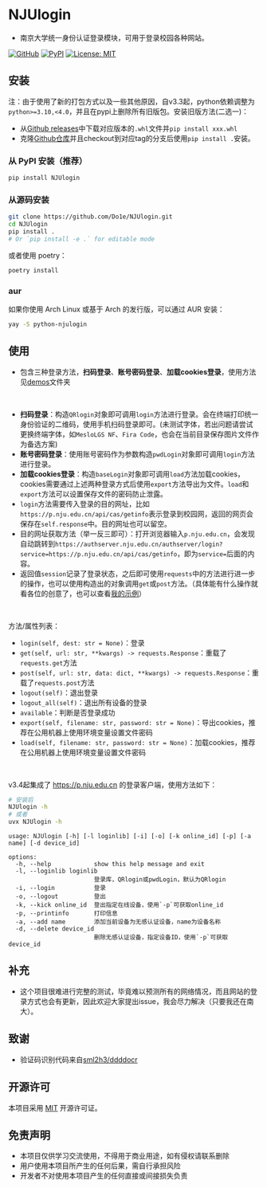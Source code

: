 # NJUlogin

* 南京大学统一身份认证登录模块，可用于登录校园各种网站。

[![GitHub](https://img.shields.io/badge/GitHub-Do1e%2FNJUlogin-blue)](https://github.com/Do1e/NJUlogin)
[![PyPI](https://img.shields.io/badge/PyPI-NJUlogin-blue)](https://pypi.org/project/NJUlogin/)
[![License: MIT](https://img.shields.io/badge/License-MIT-green.svg)](https://opensource.org/license/MIT)

## 安装

注：由于使用了新的打包方式以及一些其他原因，自v3.3起，python依赖调整为`python>=3.10,<4.0`，并且在pypi上删除所有旧版包。安装旧版方法(二选一)：
* 从[Github releases](https://github.com/Do1e/NJUlogin/releases)中下载对应版本的`.whl`文件并`pip install xxx.whl`
* 克隆[Github仓库](https://github.com/Do1e/NJUlogin.git)并且checkout到对应tag的分支后使用`pip install .`安装。

### 从 PyPI 安装（推荐）

```bash
pip install NJUlogin
```

### 从源码安装

```bash
git clone https://github.com/Do1e/NJUlogin.git
cd NJUlogin
pip install .
# Or `pip install -e .` for editable mode
```

或者使用 poetry：

```bash
poetry install
```

### aur
如果你使用 Arch Linux 或基于 Arch 的发行版，可以通过 AUR 安装：

```bash
yay -S python-njulogin
```

## 使用
* 包含三种登录方法，**扫码登录**、**账号密码登录**、**加载cookies登录**，使用方法见[demos](demos/)文件夹

</br>

* **扫码登录**：构造`QRlogin`对象即可调用`login`方法进行登录。会在终端打印统一身份验证的二维码，使用手机扫码登录即可。(未测试字体，若出问题请尝试更换终端字体，如`MesloLGS NF`、`Fira Code`，也会在当前目录保存图片文件作为备选方案)
* **账号密码登录**：使用账号密码作为参数构造`pwdLogin`对象即可调用`login`方法进行登录。
* **加载cookies登录**：构造`baseLogin`对象即可调用`load`方法加载cookies，cookies需要通过上述两种登录方式后使用`export`方法导出为文件。`load`和`export`方法可以设置保存文件的密码防止泄露。
* `login`方法需要传入登录的目的网址，比如`https://p.nju.edu.cn/api/cas/getinfo`表示登录到校园网，返回的网页会保存在`self.response`中。目的网址也可以留空。
* 目的网址获取方法（举一反三即可）：打开浏览器输入`p.nju.edu.cn`，会发现自动跳转到`https://authserver.nju.edu.cn/authserver/login?service=https://p.nju.edu.cn/api/cas/getinfo`，即为`service=`后面的内容。
* 返回值`session`记录了登录状态，之后即可使用`requests`中的方法进行进一步的操作，也可以使用构造出的对象调用`get`或`post`方法。（具体能有什么操作就看各位的创意了，也可以查看[我的示例](https://github.com/Do1e/p-dot-nju-login)）

<br>

方法/属性列表：
  * `login(self, dest: str = None)`：登录
  * `get(self, url: str, **kwargs) -> requests.Response`：重载了`requests.get`方法
  * `post(self, url: str, data: dict, **kwargs) -> requests.Response`：重载了`requests.post`方法
  * `logout(self)`：退出登录
  * `logout_all(self)`：退出所有设备的登录
  * `available`：判断是否登录成功
  * `export(self, filename: str, password: str = None)`：导出cookies，推荐在公用机器上使用环境变量设置文件密码
  * `load(self, filename: str, password: str = None)`：加载cookies，推荐在公用机器上使用环境变量设置文件密码

<br>

v3.4起集成了 https://p.nju.edu.cn 的登录客户端，使用方法如下：
```bash
# 安装后
NJUlogin -h
# 或者
uvx NJUlogin -h
```

```
usage: NJUlogin [-h] [-l loginlib] [-i] [-o] [-k online_id] [-p] [-a name] [-d device_id]

options:
  -h, --help            show this help message and exit
  -l, --loginlib loginlib
                        登录库，QRlogin或pwdLogin，默认为QRlogin
  -i, --login           登录
  -o, --logout          登出
  -k, --kick online_id  登出指定在线设备，使用`-p`可获取online_id
  -p, --printinfo       打印信息
  -a, --add name        添加当前设备为无感认证设备，name为设备名称
  -d, --delete device_id
                        删除无感认证设备，指定设备ID，使用`-p`可获取device_id
```

## 补充
* 这个项目很难进行完整的测试，毕竟难以预测所有的网络情况，而且网站的登录方式也会有更新，因此欢迎大家提出issue，我会尽力解决（只要我还在南大）。

## 致谢
* 验证码识别代码来自[sml2h3/ddddocr](https://github.com/sml2h3/ddddocr)

## 开源许可

本项目采用 [MIT](LICENSE) 开源许可证。

## 免责声明

* 本项目仅供学习交流使用，不得用于商业用途，如有侵权请联系删除
* 用户使用本项目所产生的任何后果，需自行承担风险
* 开发者不对使用本项目产生的任何直接或间接损失负责
